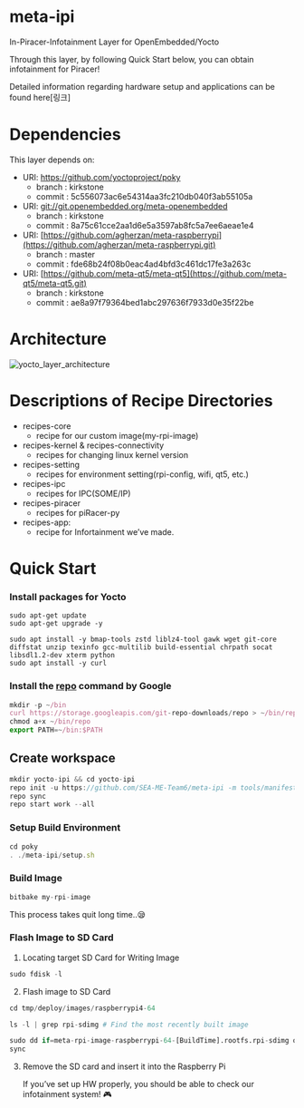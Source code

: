 # meta-ipi

In-Piracer-Infotainment Layer for OpenEmbedded/Yocto

Through this layer, by following Quick Start below, you can obtain infotainment for Piracer!

Detailed information regarding hardware setup and applications can be found here[링크]

# Dependencies

This layer depends on:

- URI: https://github.com/yoctoproject/poky
    - branch : kirkstone
    - commit : 5c556073ac6e54314aa3fc210db040f3ab55105a
- URI: [git://git.openembedded.org/meta-openembedded](https://git.openembedded.org/meta-openembedded//)
    - branch : kirkstone
    - commit : 8a75c61cce2aa1d6e5a3597ab8fc5a7ee6aeae1e4
- URI: [https://github.com/agherzan/meta-raspberrypi](https://github.com/agherzan/meta-raspberrypi.git)
    - branch : master
    - commit : fde68b24f08b0eac4ad4bfd3c461dc17fe3a263c
- URI: [https://github.com/meta-qt5/meta-qt5](https://github.com/meta-qt5/meta-qt5.git)
    - branch : kirkstone
    - commit : ae8a97f79364bed1abc297636f7933d0e35f22be

# Architecture
![yocto_layer_architecture](https://github.com/SEA-ME-Team6/meta-ipi/assets/106136905/ceda9706-da56-4a2f-afbc-e59ed040560e)


# **Descriptions of Recipe Directories**

- recipes-core
    - recipe for our custom image(my-rpi-image)
- recipes-kernel & recipes-connectivity
    - recipes for changing linux kernel version
- recipes-setting
    - recipes for environment setting(rpi-config, wifi, qt5, etc.)
- recipes-ipc
    - recipes for IPC(SOME/IP)
- recipes-piracer
    - recipes for piRacer-py
- recipes-app:
    - recipe for Infortainment we’ve made.

# Quick Start

### Install packages for Yocto

```
sudo apt-get update
sudo apt-get upgrade -y
```

```
sudo apt install -y bmap-tools zstd liblz4-tool gawk wget git-core diffstat unzip texinfo gcc-multilib build-essential chrpath socat libsdl1.2-dev xterm python
sudo apt install -y curl
```

### Install the [repo](https://source.android.com/docs/setup/download/downloading?hl=ko#installing-repo) command by Google

```jsx
mkdir -p ~/bin
curl https://storage.googleapis.com/git-repo-downloads/repo > ~/bin/repo
chmod a+x ~/bin/repo
export PATH=~/bin:$PATH
```

## Create workspace

```jsx
mkdir yocto-ipi && cd yocto-ipi
repo init -u https://github.com/SEA-ME-Team6/meta-ipi -m tools/manifests/ipi-yocto.xml
repo sync
repo start work --all
```

### **Setup Build Environment**

```jsx
cd poky
. ./meta-ipi/setup.sh
```

### Build Image

```python
bitbake my-rpi-image
```

This process takes quit long time..😪

### Flash Image to SD Card

1. Locating target SD Card for Writing Image

```python
sudo fdisk -l
```

2. Flash image to SD Card

```python
cd tmp/deploy/images/raspberrypi4-64

ls -l | grep rpi-sdimg # Find the most recently built image

sudo dd if=meta-rpi-image-raspberrypi-64-[BuildTime].rootfs.rpi-sdimg of=/dev/sda # Flash built image to target SD card
sync
```

3. Remove the SD card and insert it into the Raspberry Pi
    
    If you’ve set up HW properly, you should be able to check our infotainment system! 🎮


